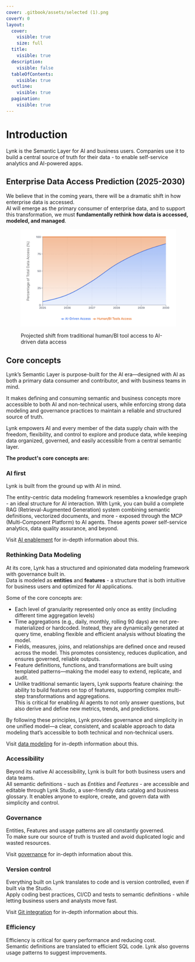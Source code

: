 ```yaml
---
cover: .gitbook/assets/selected (1).png
coverY: 0
layout:
  cover:
    visible: true
    size: full
  title:
    visible: true
  description:
    visible: false
  tableOfContents:
    visible: true
  outline:
    visible: true
  pagination:
    visible: true
---
```


# Introduction

Lynk is the Semantic Layer for AI and business users. Companies use it to build a central source of truth for their data - to enable self-service analytics and AI-powered apps.

## Enterprise Data Access Prediction (2025-2030)

We believe that in the coming years, there will be a dramatic shift in how enterprise data is accessed.\
AI will emerge as the primary consumer of enterprise data, and to support this transformation, we must **fundamentally rethink how data is accessed, modeled, and managed**.

<figure><img src=".gitbook/assets/image (3).png" alt=""><figcaption><p>Projected shift from traditional human/BI tool access to AI-driven data access</p></figcaption></figure>

## Core concepts&#x20;

Lynk’s Semantic Layer is purpose-built for the AI era—designed with AI as both a primary data consumer and contributor, and with business teams in mind.

It makes defining and consuming semantic and business concepts more accessible to both AI and non-technical users, while enforcing strong data modeling and governance practices to maintain a reliable and structured source of truth.

Lynk empowers AI and every member of the data supply chain with the freedom, flexibility, and control to explore and produce data, while keeping data organized, governed, and easily accessible from a central semantic layer.

**The product's core concepts are:**

### **AI first**

Lynk is built from the ground up with AI in mind.

The entity-centric data modeling framework resembles a knowledge graph - an ideal structure for AI interaction. With Lynk, you can build a complete RAG (Retrieval-Augmented Generation) system combining semantic definitions, vectorized documents, and more - exposed through the MCP (Multi-Component Platform) to AI agents. These agents power self-service analytics, data quality assurance, and beyond.

Visit [AI enablement](reference/ai-enablement.md) for in-depth information about this.

### **Rethinking Data Modeling**&#x20;

At its core, Lynk has a structured and opinionated data modeling framework with governance built in.\
Data is modeled as **entities** and **features** - a structure that is both intuitive for business users and optimized for AI applications.

Some of the core concepts are:

* Each level of granularity represented only once as entity (including different time aggregation levels)
* Time aggregations (e.g., daily, monthly, rolling 90 days) are not pre-materialized or hardcoded. Instead, they are dynamically generated at query time, enabling flexible and efficient analysis without bloating the model.
* Fields, measures, joins, and relationships are defined once and reused across the model. This promotes consistency, reduces duplication, and ensures governed, reliable outputs.
* Feature definitions, functions, and transformations are built using templated patterns—making the model easy to extend, replicate, and audit.
* Unlike traditional semantic layers, Lynk supports feature chaining: the ability to build features on top of features, supporting complex multi-step transformations and aggregations.\
  This is critical for enabling AI agents to not only answer questions, but also derive and define new metrics, trends, and predictions.

By following these principles, Lynk provides governance and simplicity in one unified model—a clear, consistent, and scalable approach to data modeling that’s accessible to both technical and non-technical users.

Visit [data modeling](reference/data-modeling/) for in-depth information about this.

### **Accessibility**

Beyond its native AI accessibility, Lynk is built for both business users and data teams.\
All semantic definitions - such as _Entities_ and _Features -_ are accessible and editable through Lynk Studio, a user-friendly data catalog and business glossary. It enables anyone to explore, create, and govern data with simplicity and control.

### **Governance**

Entities, Features and usage patterns are all constantly governed.\
To make sure our source of truth is trusted and avoid duplicated logic and wasted resources.

Visit [governance](reference/governance.md) for in-depth information about this.

### **Version control**

Everything built on Lynk translates to code and is version controlled, even if built via the Studio. \
Apply coding best practices, CI/CD and tests to semantic definitions - while letting business users and analysts move fast.

Visit [Git integration](reference/integrations/git.md) for in-depth information about this.

### **Efficiency**

Efficiency is critical for query performance and reducing cost.\
Semantic definitions are translated to efficient SQL code. Lynk also governs usage patterns to suggest improvements.
